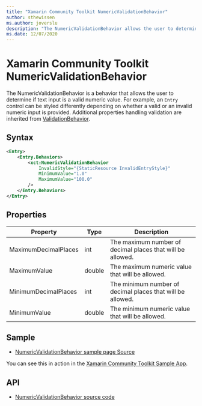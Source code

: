 ```yaml
---
title: "Xamarin Community Toolkit NumericValidationBehavior"
author: sthewissen
ms.author: joverslu
description: "The NumericValidationBehavior allows the user to determine if text input is a valid numeric value."
ms.date: 12/07/2020
---
```


# Xamarin Community Toolkit NumericValidationBehavior

The NumericValidationBehavior is a behavior that allows the user to determine if text input is a valid numeric value. For example, an `Entry` control can be styled differently depending on whether a valid or an invalid numeric input is provided. Additional properties handling validation are inherited from [ValidationBehavior](validationbehavior.md).

## Syntax

```xml
<Entry>
    <Entry.Behaviors>
        <xct:NumericValidationBehavior
            InvalidStyle="{StaticResource InvalidEntryStyle}"
            MinimumValue="1.0"
            MaximumValue="100.0"
        />
    </Entry.Behaviors>
</Entry>
```

## Properties

|Property  |Type  |Description  |
|---------|---------|---------|
| MaximumDecimalPlaces | int | The maximum number of decimal places that will be allowed. |
| MaximumValue | double | The maximum numeric value that will be allowed. |
| MinimumDecimalPlaces | int | The minimum number of decimal places that will be allowed. |
| MinimumValue | double | The minimum numeric value that will be allowed. |


## Sample

- [NumericValidationBehavior sample page Source](https://github.com/xamarin/XamarinCommunityToolkit/blob/main/samples/XCT.Sample/Pages/Behaviors/NumericValidationBehaviorPage.xaml)

You can see this in action in the [Xamarin Community Toolkit Sample App](https://github.com/xamarin/XamarinCommunityToolkit).

## API

* [NumericValidationBehavior source code](https://github.com/xamarin/XamarinCommunityToolkit/blob/main/src/CommunityToolkit/Xamarin.CommunityToolkit/Behaviors/Validators/NumericValidationBehavior.shared.cs)
